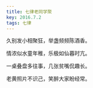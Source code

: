 ```yaml
---
title: 七律老同学聚
key: 2016.7.2
tags: 七律
---
```


久别发小相聚狂，举盏频频陈酒香。

情浓似水童年稚，乐极如仙暮时亢。

一桌叠盘多往事，几张贫嘴侃趣长。

老黄照片不识己，笑醉大家盼经常。

</br>

